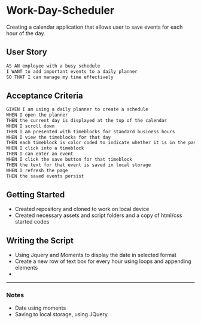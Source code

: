 # Work-Day-Scheduler

Creating a calendar application that allows user to save events for each hour of the day.

## User Story

```md
AS AN employee with a busy schedule
I WANT to add important events to a daily planner
SO THAT I can manage my time effectively
```

## Acceptance Criteria

```md
GIVEN I am using a daily planner to create a schedule
WHEN I open the planner
THEN the current day is displayed at the top of the calendar
WHEN I scroll down
THEN I am presented with timeblocks for standard business hours
WHEN I view the timeblocks for that day
THEN each timeblock is color coded to indicate whether it is in the past, present, or future
WHEN I click into a timeblock
THEN I can enter an event
WHEN I click the save button for that timeblock
THEN the text for that event is saved in local storage
WHEN I refresh the page
THEN the saved events persist
```
## Getting Started
- Created repository and cloned to work on local device
- Created necessary assets and script folders and a copy of html/css started codes

## Writing the Script
- Using Jquery and Moments to display the date in selected format
- Create a new row of text box for every hour using loops and appending elements
- 
----------------------------------
### Notes
- Date using moments
- Saving to local storage, using JQuery